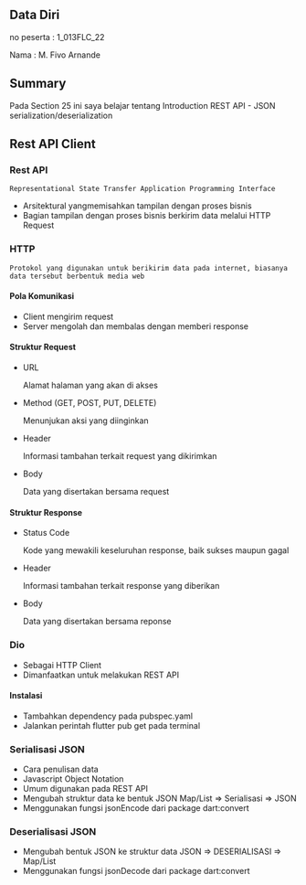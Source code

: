 ## Data Diri

no peserta : 1_013FLC_22

Nama : M. Fivo Arnande

## Summary
Pada Section 25 ini saya belajar tentang Introduction REST API - JSON serialization/deserialization

## Rest API Client
### Rest API  
    Representational State Transfer Application Programming Interface
* Arsitektural yangmemisahkan tampilan dengan proses bisnis
* Bagian tampilan dengan proses bisnis berkirim data melalui HTTP Request
### HTTP
    Protokol yang digunakan untuk berikirim data pada internet, biasanya data tersebut berbentuk media web
#### Pola Komunikasi
* Client mengirim request
* Server mengolah dan membalas dengan memberi response
#### Struktur Request
* URL

    Alamat halaman yang akan di akses
* Method (GET, POST, PUT, DELETE)

    Menunjukan aksi yang diinginkan
* Header

    Informasi tambahan terkait request yang dikirimkan
* Body

    Data yang disertakan bersama request
#### Struktur Response
* Status Code

    Kode yang mewakili keseluruhan response, baik sukses maupun gagal
* Header

    Informasi tambahan terkait response yang diberikan
* Body

    Data yang disertakan bersama reponse
### Dio
* Sebagai HTTP Client
* Dimanfaatkan untuk melakukan REST API
#### Instalasi
* Tambahkan dependency pada pubspec.yaml
* Jalankan perintah flutter pub get pada terminal
### Serialisasi JSON
* Cara penulisan data
* Javascript Object Notation
* Umum digunakan pada REST API
* Mengubah struktur data ke bentuk JSON
    Map/List => Serialisasi => JSON
* Menggunakan fungsi jsonEncode dari package dart:convert
### Deserialisasi JSON
* Mengubah bentuk JSON ke struktur data
    JSON => DESERIALISASI => Map/List
* Menggunakan fungsi jsonDecode dari package dart:convert